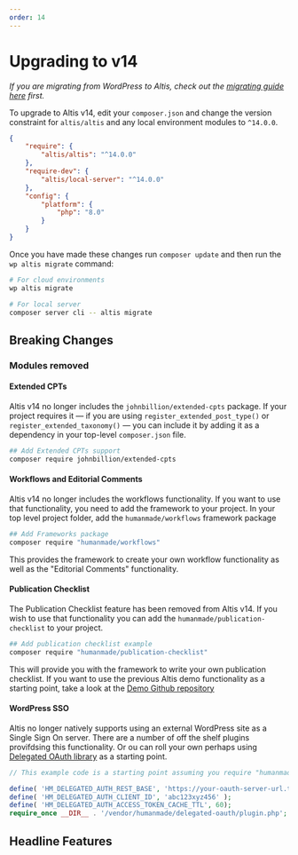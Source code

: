 ```yaml
---
order: 14
---
```


# Upgrading to v14

_If you are migrating from WordPress to Altis, check out the [migrating guide here](../migrating-from-wordpress.md) first._

To upgrade to Altis v14, edit your `composer.json` and change the version constraint for `altis/altis` and any local 
environment modules to `^14.0.0`.

```json
{
	"require": {
		"altis/altis": "^14.0.0"
	},
	"require-dev": {
		"altis/local-server": "^14.0.0"
	},
	"config": {
		"platform": {
			"php": "8.0"
		}
	}
}
```

Once you have made these changes run `composer update` and then run the `wp altis migrate` command:

```sh
# For cloud environments
wp altis migrate

# For local server
composer server cli -- altis migrate
```

## Breaking Changes

### Modules removed  ###

#### Extended CPTs

Altis v14 no longer includes the `johnbillion/extended-cpts` package. If your
project requires it &mdash; if you are using `register_extended_post_type()`
or `register_extended_taxonomy()` &mdash; you can include it by
adding it as a dependency in your top-level `composer.json` file.

```sh
## Add Extended CPTs support
composer require johnbillion/extended-cpts
```

#### Workflows and Editorial Comments

Altis v14 no longer includes the workflows functionality. If you want to use
that functionality, you need to add the framework to your project.
In your top level project folder, add the `humanmade/workflows` framework
package

```sh
## Add Frameworks package
composer require "humanmade/workflows"
```

This provides the framework to create your own workflow functionality as well as
the "Editorial Comments" functionality.

#### Publication Checklist

The Publication Checklist feature has been removed from Altis v14. If you wish
to use that functionality you can add the `humanmade/publication-checklist` to
your project.

```sh
## Add publication checklist example
composer require "humanmade/publication-checklist"
```

This will provide you with the framework to write your own publication
checklist. If you want to use the previous Altis demo functionality as a
starting point, take a look at
the [Demo Github repository](https://github.com/humanmade/demo-publication-checklist)

#### WordPress SSO

Altis no longer natively supports using an external WordPress site as a Single
Sign On server. There are a number of off the shelf plugins provifdsing this
functionality. Or ou can roll your own perhaps
using [Delegated OAuth library](https://github.com/humanmade/delegated-oauth2)
as a starting point.

```php
// This example code is a starting point assuming you require "humanmade/delegated-oauth2" in your composer.json

define( 'HM_DELEGATED_AUTH_REST_BASE', 'https://your-oauth-server-url.tld/wp-json/' );
define( 'HM_DELEGATED_AUTH_CLIENT_ID', 'abc123xyz456' );
define( 'HM_DELEGATED_AUTH_ACCESS_TOKEN_CACHE_TTL', 60);
require_once __DIR__ . '/vendor/humanmade/delegated-oauth/plugin.php';
```
## Headline Features

